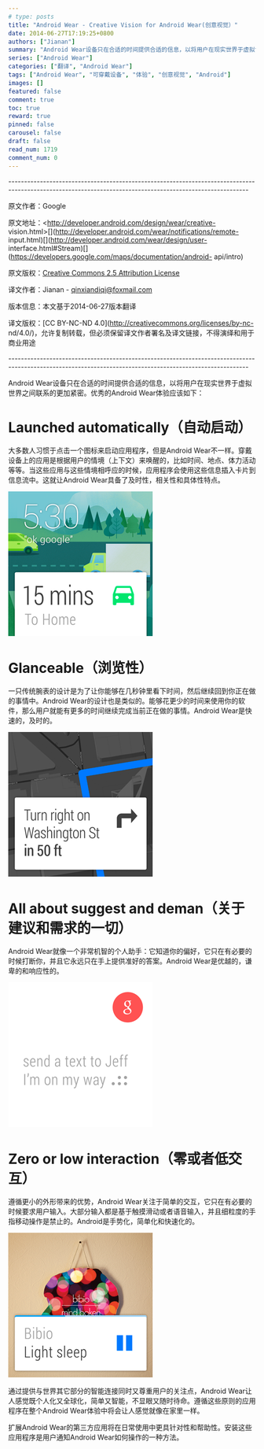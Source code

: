 ```yaml
---
# type: posts 
title: "Android Wear - Creative Vision for Android Wear(创意视觉）"
date: 2014-06-27T17:19:25+0800
authors: ["Jianan"]
summary: "Android Wear设备只在合适的时间提供合适的信息，以将用户在现实世界于虚拟世界之间联系的更加紧密。优秀的Android Wear体验应该如下："
series: ["Android Wear"]
categories: ["翻译", "Android Wear"]
tags: ["Android Wear", "可穿戴设备", "体验", "创意视觉", "Android"]
images: []
featured: false
comment: true
toc: true
reward: true
pinned: false
carousel: false
draft: false
read_num: 1719
comment_num: 0
---
```


\----------------------------------------------------------------------------------------------------------------------------------------------------------

原文作者：Google

原文地址：<http://developer.android.com/design/wear/creative-
vision.html>[](http://developer.android.com/design/wear/index.html)[](http://developer.android.com/wear/notifications/stacks.html)[](http://developer.android.com/wear/notifications/pages.html)[](http://developer.android.com/wear/notifications/remote-
input.html)[](http://developer.android.com/wear/notifications/creating.html)[](http://developer.android.com/wear/design/index.htmlhttp://developer.android.com/wear/design/index.html)[](http://developer.android.com/wear/design/user-
interface.html#Stream)[](http://developer.android.com/wear/preview/start.html)[](https://developers.google.com/maps/documentation/android-
api/intro)

原文版权：[Creative Commons 2.5 Attribution
License](http://creativecommons.org/licenses/by/2.5/)[](http://creativecommons.org/licenses/by/3.0/)

译文作者：Jianan - qinxiandiqi@foxmail.com

版本信息：本文基于2014-06-27版本翻译

译文版权：[CC BY-NC-ND 4.0](http://creativecommons.org/licenses/by-nc-
nd/4.0/)，允许复制转载，但必须保留译文作者署名及译文链接，不得演绎和用于商业用途

\----------------------------------------------------------------------------------------------------------------------------------------------------------

  

Android Wear设备只在合适的时间提供合适的信息，以将用户在现实世界于虚拟世界之间联系的更加紧密。优秀的Android Wear体验应该如下：

  

# Launched automatically（自动启动）

  
大多数人习惯于点击一个图标来启动应用程序，但是Android
Wear不一样。穿戴设备上的应用是根据用户的情境（上下文）来唤醒的，比如时间、地点、体力活动等等。当这些应用与这些情境相呼应的时候，应用程序会使用这些信息插入卡片到信息流中。这就让Android
Wear具备了及时性，相关性和具体性特点。

  

![](4ee0dd053daa32f2bed0cc88220e90c5.png)

  

# Glanceable（浏览性）

  
一只传统腕表的设计是为了让你能够在几秒钟里看下时间，然后继续回到你正在做的事情中。Android
Wear的设计也是类似的。能够花更少的时间来使用你的软件，那么用户就能有更多的时间继续完成当前正在做的事情。Android Wear是快速的，及时的。

  

![](f4fb9863aa117cff393a27231be0efc9.png)

  

# All about suggest and deman（关于建议和需求的一切）

  
Android Wear就像一个非常机智的个人助手：它知道你的偏好，它只在有必要的时候打断你，并且它永远只在手上提供准好的答案。Android
Wear是优越的，谦卑的和响应性的。

  

![](846cbb293792a1093a6434b592be0e80.png)

  

# Zero or low interaction（零或者低交互）

  
遵循更小的外形带来的优势，Android
Wear关注于简单的交互，它只在有必要的时候要求用户输入。大部分输入都是基于触摸滑动或者语音输入，并且细粒度的手指移动操作是禁止的。Android是手势化，简单化和快速化的。

  

![](6dcb09ce93025acbc059ea1fea9b98bc.png)

  

  
通过提供与世界其它部分的智能连接同时又尊重用户的关注点，Android
Wear让人感觉既个人化又全球化，简单又智能，不显眼又随时待命。遵循这些原则的应用程序在整个Android Wear体验中将会让人感觉就像在家里一样。

  
扩展Android Wear的第三方应用将在日常使用中更具针对性和帮助性。安装这些应用程序是用户通知Android Wear如何操作的一种方法。

